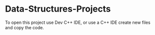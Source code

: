 # Data-Structures-Projects
To open this project use Dev C++ IDE, or use a C++ IDE create new files and copy the code.
